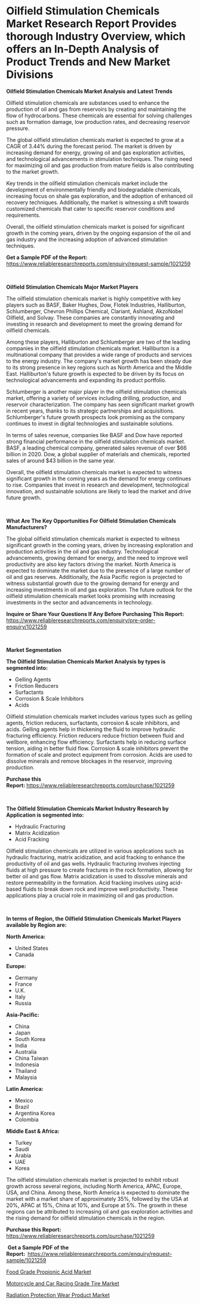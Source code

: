 <p><h1>Oilfield Stimulation Chemicals Market Research Report Provides thorough Industry Overview, which offers an In-Depth Analysis of Product Trends and New Market Divisions</h1></p><p><strong>Oilfield Stimulation Chemicals Market Analysis and Latest Trends</strong></p>
<p><p>Oilfield stimulation chemicals are substances used to enhance the production of oil and gas from reservoirs by creating and maintaining the flow of hydrocarbons. These chemicals are essential for solving challenges such as formation damage, low production rates, and decreasing reservoir pressure.</p><p>The global oilfield stimulation chemicals market is expected to grow at a CAGR of 3.44% during the forecast period. The market is driven by increasing demand for energy, growing oil and gas exploration activities, and technological advancements in stimulation techniques. The rising need for maximizing oil and gas production from mature fields is also contributing to the market growth.</p><p>Key trends in the oilfield stimulation chemicals market include the development of environmentally friendly and biodegradable chemicals, increasing focus on shale gas exploration, and the adoption of enhanced oil recovery techniques. Additionally, the market is witnessing a shift towards customized chemicals that cater to specific reservoir conditions and requirements.</p><p>Overall, the oilfield stimulation chemicals market is poised for significant growth in the coming years, driven by the ongoing expansion of the oil and gas industry and the increasing adoption of advanced stimulation techniques.</p></p>
<p><strong>Get a Sample PDF of the Report:&nbsp;</strong> <a href="https://www.reliableresearchreports.com/enquiry/request-sample/1021259">https://www.reliableresearchreports.com/enquiry/request-sample/1021259</a></p>
<p>&nbsp;</p>
<p><strong>Oilfield Stimulation Chemicals Major Market Players</strong></p>
<p><p>The oilfield stimulation chemicals market is highly competitive with key players such as BASF, Baker Hughes, Dow, Flotek Industries, Halliburton, Schlumberger, Chevron Phillips Chemical, Clariant, Ashland, AkzoNobel Oilfield, and Solvay. These companies are constantly innovating and investing in research and development to meet the growing demand for oilfield chemicals.</p><p>Among these players, Halliburton and Schlumberger are two of the leading companies in the oilfield stimulation chemicals market. Halliburton is a multinational company that provides a wide range of products and services to the energy industry. The company's market growth has been steady due to its strong presence in key regions such as North America and the Middle East. Halliburton's future growth is expected to be driven by its focus on technological advancements and expanding its product portfolio.</p><p>Schlumberger is another major player in the oilfield stimulation chemicals market, offering a variety of services including drilling, production, and reservoir characterization. The company has seen significant market growth in recent years, thanks to its strategic partnerships and acquisitions. Schlumberger's future growth prospects look promising as the company continues to invest in digital technologies and sustainable solutions.</p><p>In terms of sales revenue, companies like BASF and Dow have reported strong financial performance in the oilfield stimulation chemicals market. BASF, a leading chemical company, generated sales revenue of over $66 billion in 2020. Dow, a global supplier of materials and chemicals, reported sales of around $43 billion in the same year.</p><p>Overall, the oilfield stimulation chemicals market is expected to witness significant growth in the coming years as the demand for energy continues to rise. Companies that invest in research and development, technological innovation, and sustainable solutions are likely to lead the market and drive future growth.</p></p>
<p>&nbsp;</p>
<p><strong>What Are The Key Opportunities For Oilfield Stimulation Chemicals Manufacturers?</strong></p>
<p><p>The global oilfield stimulation chemicals market is expected to witness significant growth in the coming years, driven by increasing exploration and production activities in the oil and gas industry. Technological advancements, growing demand for energy, and the need to improve well productivity are also key factors driving the market. North America is expected to dominate the market due to the presence of a large number of oil and gas reserves. Additionally, the Asia Pacific region is projected to witness substantial growth due to the growing demand for energy and increasing investments in oil and gas exploration. The future outlook for the oilfield stimulation chemicals market looks promising with increasing investments in the sector and advancements in technology.</p></p>
<p><strong>Inquire or Share Your Questions If Any Before Purchasing This Report:</strong> <a href="https://www.reliableresearchreports.com/enquiry/pre-order-enquiry/1021259">https://www.reliableresearchreports.com/enquiry/pre-order-enquiry/1021259</a></p>
<p>&nbsp;</p>
<p><strong>Market Segmentation</strong></p>
<p><strong>The Oilfield Stimulation Chemicals Market Analysis by types is segmented into:</strong></p>
<p><ul><li>Gelling Agents</li><li>Friction Reducers</li><li>Surfactants</li><li>Corrosion & Scale Inhibitors</li><li>Acids</li></ul></p>
<p><p>Oilfield stimulation chemicals market includes various types such as gelling agents, friction reducers, surfactants, corrosion & scale inhibitors, and acids. Gelling agents help in thickening the fluid to improve hydraulic fracturing efficiency. Friction reducers reduce friction between fluid and wellbore, enhancing flow efficiency. Surfactants help in reducing surface tension, aiding in better fluid flow. Corrosion & scale inhibitors prevent the formation of scale and protect equipment from corrosion. Acids are used to dissolve minerals and remove blockages in the reservoir, improving production.</p></p>
<p><strong>Purchase this Report:&nbsp;</strong><a href="https://www.reliableresearchreports.com/purchase/1021259">https://www.reliableresearchreports.com/purchase/1021259</a></p>
<p>&nbsp;</p>
<p><strong>The Oilfield Stimulation Chemicals Market Industry Research by Application is segmented into:</strong></p>
<p><ul><li>Hydraulic Fracturing</li><li>Matrix Acidization</li><li>Acid Fracking</li></ul></p>
<p><p>Oilfield stimulation chemicals are utilized in various applications such as hydraulic fracturing, matrix acidization, and acid fracking to enhance the productivity of oil and gas wells. Hydraulic fracturing involves injecting fluids at high pressure to create fractures in the rock formation, allowing for better oil and gas flow. Matrix acidization is used to dissolve minerals and restore permeability in the formation. Acid fracking involves using acid-based fluids to break down rock and improve well productivity. These applications play a crucial role in maximizing oil and gas production.</p></p>
<p>&nbsp;</p>
<p><strong>In terms of Region, the Oilfield Stimulation Chemicals Market Players available by Region are:</strong></p>
<p>
    <p> <strong> North America: </strong>
        <ul>
            <li>United States</li>
            <li>Canada</li>
        </ul>
        </p> 
    <p> <strong> Europe: </strong>
        <ul>
            <li>Germany</li>
            <li>France</li>
            <li>U.K.</li>
            <li>Italy</li>
            <li>Russia</li>
        </ul>
        </p> 
    <p> <strong> Asia-Pacific: </strong>
        <ul>
            <li>China</li>
            <li>Japan</li>
            <li>South Korea</li>
            <li>India</li>
            <li>Australia</li>
            <li>China Taiwan</li>
            <li>Indonesia</li>
            <li>Thailand</li>
            <li>Malaysia</li>
        </ul>
        </p> 
    <p> <strong> Latin America: </strong>
        <ul>
            <li>Mexico</li>
            <li>Brazil</li>
            <li>Argentina Korea</li>
            <li>Colombia</li>
        </ul>
        </p> 
    <p> <strong> Middle East & Africa: </strong>
        <ul>
            <li>Turkey</li>
            <li>Saudi</li>
            <li>Arabia</li>
            <li>UAE</li>
            <li>Korea</li>
        </ul>
    </p>
    </p>
<p><p>The oilfield stimulation chemicals market is projected to exhibit robust growth across several regions, including North America, APAC, Europe, USA, and China. Among these, North America is expected to dominate the market with a market share of approximately 35%, followed by the USA at 20%, APAC at 15%, China at 10%, and Europe at 5%. The growth in these regions can be attributed to increasing oil and gas exploration activities and the rising demand for oilfield stimulation chemicals in the region.</p></p>
<p><strong>Purchase this Report: </strong><a href="https://www.reliableresearchreports.com/purchase/1021259">https://www.reliableresearchreports.com/purchase/1021259</a></p>
<p>&nbsp;<strong>Get a Sample PDF of the Report:&nbsp;&nbsp;</strong><a href="https://www.reliableresearchreports.com/enquiry/request-sample/1021259">https://www.reliableresearchreports.com/enquiry/request-sample/1021259</a></p>
<p><strong></strong></p>
<p><p><a href="https://view.publitas.com/reportprime-1/food-grade-propionic-acid-market-size-market-trends-and-growth-outlook-forecasted-for-period-from-2023-to-2030/">Food Grade Propionic Acid Market</a></p><p><a href="https://view.publitas.com/reportprime-1/motorcycle-and-car-racing-grade-tire-market-research-report-the-key-to-successful-business-strategy-forecasted-for-period-from-2023-2030/">Motorcycle and Car Racing Grade Tire Market</a></p><p><a href="https://view.publitas.com/reportprime-1/radiation-protection-wear-product-market-a-comprehensive-report-of-its-market-share-growth-trends-2023-2030/">Radiation Protection Wear Product Market</a></p></p>